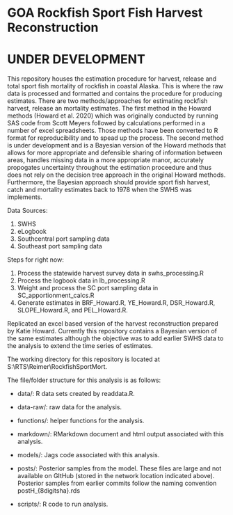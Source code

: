 # GOA Rockfish Sport Fish Harvest Reconstruction

# UNDER DEVELOPMENT

This repository houses the estimation procedure for harvest, release and total sport fish mortality of rockfish in coastal Alaska. This is where the raw data is processed and formatted and contains the procedure for producing estimates. There are two methods/approaches for estimating rockfish harvest, release an mortality estimates. The first method in the Howard methods (Howard et al. 2020) which was originally conducted by running SAS code from Scott Meyers followed by calculations performed in a number of excel spreadsheets. Those methods have been converted to R format for reproducibility and to spead up the process. The second method is under development and is a Bayesian version of the Howard methods that allows for more appropriate and defensible sharing of information between areas, handles missing data in a more appropriate manor, accurately propogates uncertainty throughout the estimation proceedure and thus does not rely on the decision tree approach in the original Howard methods. Furthermore, the Bayesian approach should provide sport fish harvest, catch and mortality estimates back to 1978 when the SWHS was implements. 

Data Sources:

1. SWHS
2. eLogbook 
3. Southcentral port sampling data
4. Southeast port sampling data

Steps for right now:

1. Process the statewide harvest survey data in swhs_processing.R
2. Process the logbook data in lb_processing.R
3. Weight and process the SC port sampling data in SC_apportionment_calcs.R
4. Generate estimates in BRF_Howard.R, YE_Howard.R, DSR_Howard.R, SLOPE_Howard.R, and PEL_Howard.R.

Replicated an excel based version of the harvest reconstruction prepared by Katie Howard. Currently this repository contains a Bayesian version of the same estimates although the objective was to add earlier SWHS data to the analysis to extend the time series of estimates.

The working directory for this repository is located at S:\\RTS\\Reimer\\RockfishSportMort.

The file/folder structure for this analysis is as follows:

-   data/: R data sets created by readdata.R.

-   data-raw/: raw data for the analysis.

-   functions/: helper functions for the analysis.

-   markdown/: RMarkdown document  and html output associated with this analysis. 

-   models/: Jags code associated with this analysis.

-   posts/: Posterior samples from the model. These files are large and not available on GItHub (stored in the network location indicated above). Posterior samples from earlier commits follow the naming convention postH_{8digitsha}.rds

-   scripts/: R code to run analysis.
